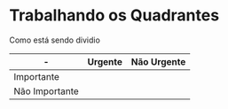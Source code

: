 # Trabalhando os Quadrantes

Como está sendo dividio 

-|Urgente|Não Urgente
-|-|-
Importante||
Não Importante||
<!--stackedit_data:
eyJoaXN0b3J5IjpbLTY5MjQzMjk0Myw3MzA5OTgxMTZdfQ==
-->